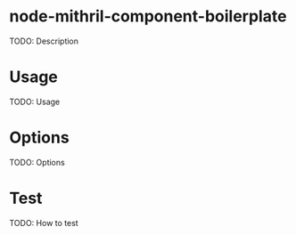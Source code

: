 node-mithril-component-boilerplate
==================================

TODO: Description

Usage
=====

TODO: Usage

Options
=======

TODO: Options

Test
====

TODO: How to test


